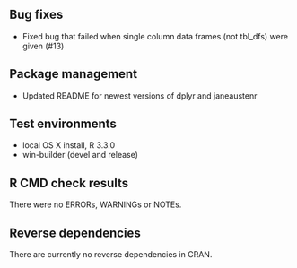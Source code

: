 ## Bug fixes

* Fixed bug that failed when single column data frames (not tbl_dfs) were given (#13)

## Package management

* Updated README for newest versions of dplyr and janeaustenr

## Test environments

* local OS X install, R 3.3.0
* win-builder (devel and release)

## R CMD check results

There were no ERRORs, WARNINGs or NOTEs.

## Reverse dependencies

There are currently no reverse dependencies in CRAN.
